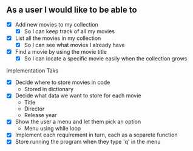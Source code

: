 ## As a user I would like to be able to

- [x] Add new movies to my collection
    - [x] So I can keep track of all my movies
- [x] List all the movies in my collection
    - [x] So I can see what movies I already have
- [x] Find a movie by using the movie title
    - [x] So I can locate a specific movie easily when the collection grows

Implementation Taks

- [x] Decide where to store movies in code
    - Stored in dictionary
- [x] Decide what data we want to store for each movie
    - Title
    - Director
    - Release year
- [x] Show the user a menu and let them pick an option
    - Menu using while loop
- [x] Implement each requirement in turn, each as a separete function
- [x] Store running the program when they type 'q' in the menu